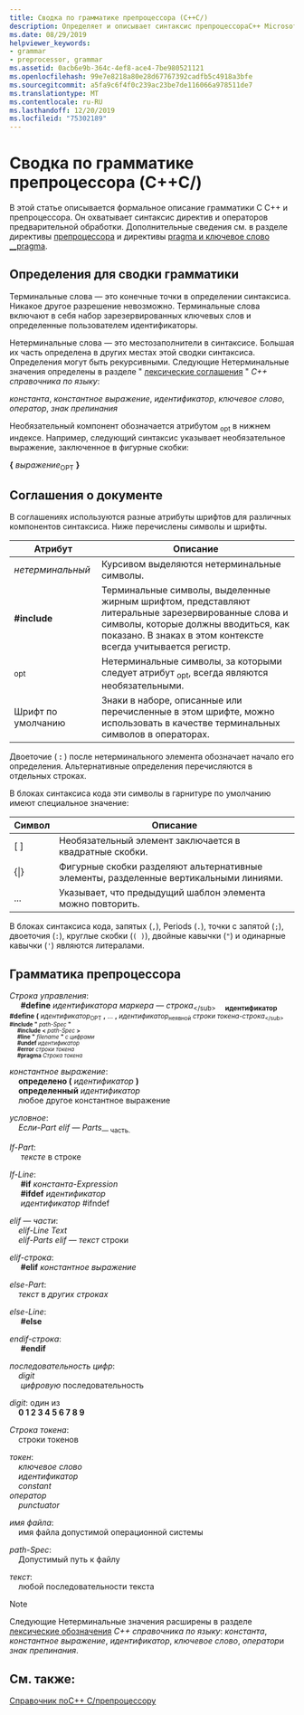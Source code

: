 ```yaml
---
title: Сводка по грамматике препроцессора (C++C/)
description: Определяет и описывает синтаксис препроцессораC++ Microsoft C/COMPILER (компилятором MSVC).
ms.date: 08/29/2019
helpviewer_keywords:
- grammar
- preprocessor, grammar
ms.assetid: 0acb6e9b-364c-4ef8-ace4-7be980521121
ms.openlocfilehash: 99e7e8218a80e28d67767392cadfb5c4918a3bfe
ms.sourcegitcommit: a5fa9c6f4f0c239ac23be7de116066a978511de7
ms.translationtype: MT
ms.contentlocale: ru-RU
ms.lasthandoff: 12/20/2019
ms.locfileid: "75302189"
---
```

# <a name="preprocessor-grammar-summary-cc"></a>Сводка по грамматике препроцессора (C++C/)

В этой статье описывается формальное описание грамматики C C++ и препроцессора. Он охватывает синтаксис директив и операторов предварительной обработки. Дополнительные сведения см. в разделе директивы [препроцессора](../preprocessor/preprocessor.md) и директивы [pragma и ключевое слово __pragma](../preprocessor/pragma-directives-and-the-pragma-keyword.md).

## <a name="definitions"></a>Определения для сводки грамматики

Терминальные слова — это конечные точки в определении синтаксиса. Никакое другое разрешение невозможно. Терминальные слова включают в себя набор зарезервированных ключевых слов и определенные пользователем идентификаторы.

Нетерминальные слова — это местозаполнители в синтаксисе. Большая их часть определена в других местах этой сводки синтаксиса. Определения могут быть рекурсивными. Следующие Нетерминальные значения определены в разделе " [лексические соглашения](../cpp/lexical-conventions.md) "  *C++ справочника по языку*:

*константа*, *константное выражение*, *идентификатор*, *ключевое слово*, *оператор*, *знак препинания*

Необязательный компонент обозначается атрибутом <sub>opt</sub> в нижнем индексе. Например, следующий синтаксис указывает необязательное выражение, заключенное в фигурные скобки:

**{** *выражение*<sub>OPT</sub> **}**

## <a name="conventions"></a>Соглашения о документе

В соглашениях используются разные атрибуты шрифтов для различных компонентов синтаксиса. Ниже перечислены символы и шрифты.

| Атрибут | Описание |
|---------------|-----------------|
| *нетерминальный* | Курсивом выделяются нетерминальные символы. |
| **#include** | Терминальные символы, выделенные жирным шрифтом, представляют литеральные зарезервированные слова и символы, которые должны вводиться, как показано. В знаках в этом контексте всегда учитывается регистр. |
| <sub>opt</sub> | Нетерминальные символы, за которыми следует атрибут <sub>opt</sub>, всегда являются необязательными.|
| Шрифт по умолчанию | Знаки в наборе, описанные или перечисленные в этом шрифте, можно использовать в качестве терминальных символов в операторах. |

Двоеточие ( **:** ) после нетерминального элемента обозначает начало его определения. Альтернативные определения перечисляются в отдельных строках.

В блоках синтаксиса кода эти символы в гарнитуре по умолчанию имеют специальное значение:

| Символ | Описание |
|---|---|
| \[ ] | Необязательный элемент заключается в квадратные скобки. |
| {\|} | Фигурные скобки разделяют альтернативные элементы, разделенные вертикальными линиями. |
| ... | Указывает, что предыдущий шаблон элемента можно повторить. |

В блоках синтаксиса кода, запятых (`,`), Periods (`.`), точки с запятой (`;`), двоеточия (`:`), круглые скобки (`( )`), двойные кавычки (`"`) и одинарные кавычки (`'`) являются литералами.

## <a name="grammar"></a>Грамматика препроцессора

*Строка управления*: \
&nbsp;&nbsp;&nbsp;&nbsp; **#define** *идентификатора* *маркера — строка*<sub>\</sub>
&nbsp;&nbsp;&nbsp;&nbsp;**идентификатор #define** **(** *идентификатор*<sub>OPT</sub> **,** ... **,** *идентификатор*<sub>неявной</sub> *строки токена-строка*<sub>\</sub>
&nbsp;&nbsp;&nbsp;&nbsp; **#include** **"** _path-Spec_ **"** \
&nbsp;&nbsp;&nbsp;&nbsp; **#include** **\<** _path-Spec_ **>** \
&nbsp;&nbsp;&nbsp;&nbsp; **#line** **"** _filename_ **"** <sub></sub> *с цифрами*\
&nbsp;&nbsp;&nbsp;&nbsp; **#undef** *идентификатор*\
&nbsp;&nbsp;&nbsp;&nbsp; **#error** *строки токена*\
&nbsp;&nbsp;&nbsp;&nbsp; **#pragma** *Строка токена*

*константное выражение*: \
&nbsp;&nbsp;&nbsp;&nbsp;**определено (** *идентификатор* **)** \
&nbsp;&nbsp;&nbsp;&nbsp;**определенный** *идентификатор*\
&nbsp;&nbsp;&nbsp;&nbsp;любое другое константное выражение

*условное*: \
&nbsp;&nbsp;&nbsp;&nbsp;*Если-Part* *elif — Parts*<sub>— часть.</sub><sub></sub>

*If-Part*: \
&nbsp;&nbsp;&nbsp;&nbsp; *тексте* в строке

*If-Line*: \
&nbsp;&nbsp;&nbsp;&nbsp; **#if** *константа-Expression*\
&nbsp;&nbsp;&nbsp;&nbsp; **#ifdef** *идентификатор*\
&nbsp;&nbsp;&nbsp;&nbsp; *идентификатор* #ifndef

*elif — части*: \
&nbsp;&nbsp;&nbsp;&nbsp;*elif-Line* *Text*\
&nbsp;&nbsp;&nbsp;&nbsp;*elif-Parts* *elif —* *текст* строки

*elif-строка*: \
&nbsp;&nbsp;&nbsp;&nbsp; **#elif** *константное выражение*

*else-Part*: \
&nbsp;&nbsp;&nbsp;&nbsp;*текст* в *других строках*

*else-Line*: \
&nbsp;&nbsp;&nbsp;&nbsp; **#else**

*endif-строка*: \
&nbsp;&nbsp;&nbsp;&nbsp; **#endif**

*последовательность цифр*: \
&nbsp;&nbsp;&nbsp;&nbsp;*digit*\
&nbsp;&nbsp;&nbsp;&nbsp; *цифровую* последовательность

*digit*: один из \
&nbsp;&nbsp;&nbsp;&nbsp;**0 1 2 3 4 5 6 7 8 9**

*Строка токена*: \
&nbsp;&nbsp;&nbsp;&nbsp;строки токенов

*токен*: \
&nbsp;&nbsp;&nbsp;&nbsp;*ключевое слово*\
&nbsp;&nbsp;&nbsp;&nbsp;*идентификатор*\
&nbsp;&nbsp;&nbsp;&nbsp;*constant*\
*оператор* &nbsp;&nbsp;&nbsp;&nbsp;\
&nbsp;&nbsp;&nbsp;&nbsp;*punctuator*

*имя файла*: \
&nbsp;&nbsp;&nbsp;&nbsp;имя файла допустимой операционной системы

*path-Spec*: \
&nbsp;&nbsp;&nbsp;&nbsp;Допустимый путь к файлу

*текст*: \
&nbsp;&nbsp;&nbsp;&nbsp;любой последовательности текста

> [!NOTE]
> Следующие Нетерминальные значения расширены в разделе [лексические обозначения](../cpp/lexical-conventions.md)  *C++ справочника по языку*: *константа*, *константное выражение*, *идентификатор*, *ключевое слово*, *оператор*и *знак препинания*.


## <a name="see-also"></a>См. также:

[Справочник поC++ C/препроцессору](../preprocessor/c-cpp-preprocessor-reference.md)
